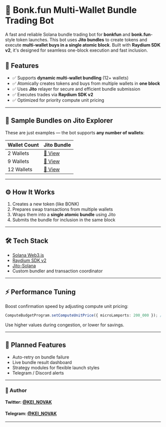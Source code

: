 # 🐶 Bonk.fun Multi-Wallet Bundle Trading Bot

A fast and reliable Solana bundle trading bot for **bonkfun** and **bonk.fun**-style token launches. This bot uses **Jito bundles** to create tokens and execute **multi-wallet buys in a single atomic block**. Built with **Raydium SDK v2**, it's designed for seamless one-block execution and fast inclusion.

## 🚀 Features

- ✅ Supports **dynamic multi-wallet bundling** (12+ wallets)
- ✅ Atomically creates tokens and buys from multiple wallets in **one block**
- ✅ Uses **Jito** relayer for secure and efficient bundle submission
- ✅ Executes trades via **Raydium SDK v2**
- ✅ Optimized for priority compute unit pricing

---

## 📸 Sample Bundles on Jito Explorer

These are just examples — the bot supports **any number of wallets**:

| Wallet Count | Jito Bundle                                                                                                  |
| ------------ | ------------------------------------------------------------------------------------------------------------ |
| 2 Wallets    | [🔗 View](https://explorer.jito.wtf/bundle/56ac378f193c9b90a4b6d2c52096a2d783653f300c343d59976691b2a6fcb184) |
| 9 Wallets    | [🔗 View](https://explorer.jito.wtf/bundle/8116172ad6bea279b6873020ac412eb36c9777b311b96ab38c58204637166bf1) |
| 12 Wallets   | [🔗 View](https://explorer.jito.wtf/bundle/eb6d075d4f3e065d5e127ec76c328e00e08d3608ee858a15fa13a21c8f922d98) |

---

## ⚙️ How It Works

1. Creates a new token (like BONK)
2. Prepares swap transactions from multiple wallets
3. Wraps them into a **single atomic bundle** using Jito
4. Submits the bundle for inclusion in the same block

---

## 🛠 Tech Stack

- [Solana Web3.js](https://solana-labs.github.io/solana-web3.js/)
- [Raydium SDK v2](https://github.com/raydium-io/raydium-sdk)
- [Jito-Solana](https://jito.network/)
- Custom bundler and transaction coordinator

---

## ⚡ Performance Tuning

Boost confirmation speed by adjusting compute unit pricing:

```ts
ComputeBudgetProgram.setComputeUnitPrice({ microLamports: 200_000 }); // High priority
```

Use higher values during congestion, or lower for savings.

---

## 🧪 Planned Features

- Auto-retry on bundle failure
- Live bundle result dashboard
- Strategy modules for flexible launch styles
- Telegram / Discord alerts

---

### 👤 Author
#### Twitter: [@KEI_NOVAK](https://x.com/kei_4650)   
#### Telegram: [@KEI_NOVAK](https://t.me/Kei4650)   

---
